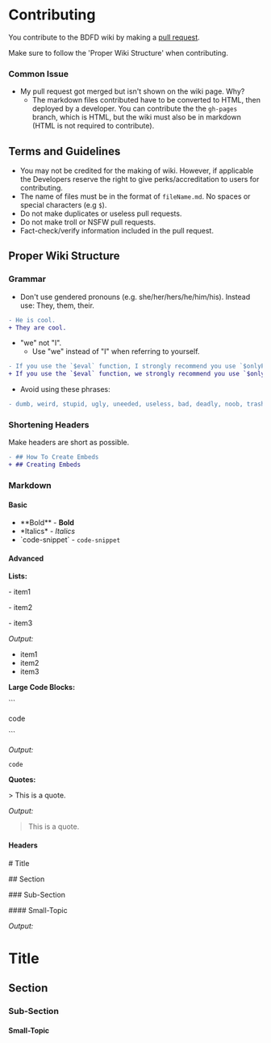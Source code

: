 # Contributing
You contribute to the BDFD wiki by making a [pull request](https://docs.github.com/en/github/collaborating-with-pull-requests/proposing-changes-to-your-work-with-pull-requests/creating-a-pull-request).

Make sure to follow the 'Proper Wiki Structure' when contributing.

### Common Issue
- My pull request got merged but isn't shown on the wiki page. Why?
  - The markdown files contributed have to be converted to HTML, then deployed by a developer. You can contribute the the `gh-pages` branch, which is HTML, but the wiki must also be in markdown (HTML is not required to contribute).

## Terms and Guidelines
- You may not be credited for the making of wiki. However, if applicable the Developers reserve the right to give perks/accreditation to users for contributing.
- The name of files must be in the format of `fileName.md`. No spaces or special characters (e.g `$`).
- Do not make duplicates or useless pull requests.
- Do not make troll or NSFW pull requests.
- Fact-check/verify information included in the pull request.

## Proper Wiki Structure
### Grammar
- Don't use gendered pronouns (e.g. she/her/hers/he/him/his). Instead use: They, them, their.
```diff
- He is cool.
+ They are cool.
```
- "we" not "I".
    - Use "we" instead of "I" when referring to yourself.
```diff
- If you use the `$eval` function, I strongly recommend you use `$onlyForIDs`.
+ If you use the `$eval` function, we strongly recommend you use `$onlyForIDs`.
```
- Avoid using these phrases:
```diff
- dumb, weird, stupid, ugly, uneeded, useless, bad, deadly, noob, trash, suck, I don't know, I don't care, idiot
```

### Shortening Headers
Make headers are short as possible.

```diff
- ## How To Create Embeds
+ ## Creating Embeds
```

### Markdown
#### Basic
- \*\*Bold\*\* - **Bold**
- \*Italics\* - *Italics*
- \`code-snippet\`  - `code-snippet`

#### Advanced

**Lists:**

\- item1

\- item2

\- item3

*Output:*
- item1
- item2
- item3

**Large Code Blocks:**

\`\`\`

code

\`\`\`

*Output:*
```
code
```

**Quotes:**

\> This is a quote.

*Output:*
> This is a quote.

#### Headers

\# Title

\## Section

\### Sub-Section

\#### Small-Topic

*Output:*
# Title

## Section

### Sub-Section

#### Small-Topic
